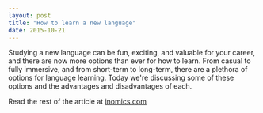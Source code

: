```yaml
---
layout: post
title: "How to learn a new language"
date: 2015-10-21
---
```

Studying a new language can be fun, exciting, and valuable for your career, and there are now more options than ever for how to learn. From casual to fully immersive, and from short-term to long-term, there are a plethora of options for language learning. Today we're discussing some of these options and the advantages and disadvantages of each.

Read the rest of the article at [inomics.com](https://inomics.com/how-learn-new-language)
